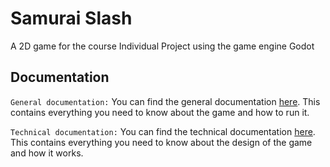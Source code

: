 # Samurai Slash
 A 2D game for the course Individual Project using the game engine Godot
## Documentation
`General documentation:` You can find the general documentation [here](./documentation/general_documentation.pdf). This contains everything you need to know about the game and how to run it.

`Technical documentation:` You can find the technical documentation [here](./documentation/technical_documentation.pdf). This contains everything you need to know about the design of the game and how it works.
